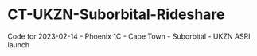 # CT-UKZN-Suborbital-Rideshare
Code for 2023-02-14 - Phoenix 1C - Cape Town - Suborbital - UKZN ASRI launch
